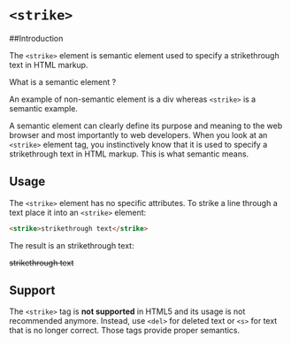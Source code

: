# `<strike>`

##Introduction

The `<strike>` element is semantic element used to specify a strikethrough text in HTML markup.

What is a semantic element ?

An example of non-semantic element is a div whereas `<strike>` is a semantic example.

A semantic element can clearly define its purpose and meaning to the web browser and most importantly to web developers. When you look at an `<strike>` element tag, you instinctively know that it is used to specify a strikethrough text in HTML markup. This is what semantic means.

## Usage
The `<strike>` element has no specific attributes. To strike a line through a text place it into an `<strike>` element:

```html
<strike>strikethrough text</strike>
```

The result is an strikethrough text:

<strike>strikethrough text</strike>

## Support
The `<strike>` tag is **not supported** in HTML5 and its usage is not recommended anymore. Instead, use `<del>` for deleted text or `<s>` for text that is no longer correct. Those tags provide proper semantics.
